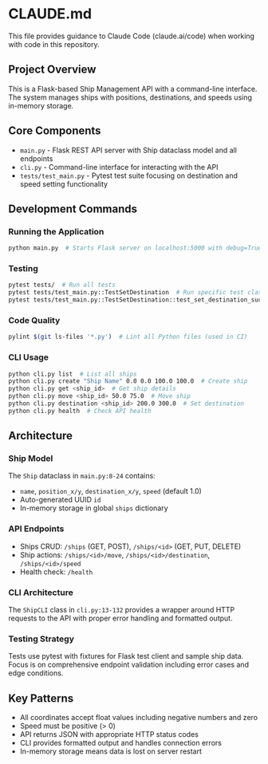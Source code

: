 # CLAUDE.md

This file provides guidance to Claude Code (claude.ai/code) when working with code in this repository.

## Project Overview

This is a Flask-based Ship Management API with a command-line interface. The system manages ships with positions, destinations, and speeds using in-memory storage.

## Core Components

- `main.py` - Flask REST API server with Ship dataclass model and all endpoints
- `cli.py` - Command-line interface for interacting with the API
- `tests/test_main.py` - Pytest test suite focusing on destination and speed setting functionality

## Development Commands

### Running the Application
```bash
python main.py  # Starts Flask server on localhost:5000 with debug=True
```

### Testing
```bash
pytest tests/  # Run all tests
pytest tests/test_main.py::TestSetDestination  # Run specific test class
pytest tests/test_main.py::TestSetDestination::test_set_destination_success  # Run specific test
```

### Code Quality
```bash
pylint $(git ls-files '*.py')  # Lint all Python files (used in CI)
```

### CLI Usage
```bash
python cli.py list  # List all ships
python cli.py create "Ship Name" 0.0 0.0 100.0 100.0  # Create ship
python cli.py get <ship_id>  # Get ship details
python cli.py move <ship_id> 50.0 75.0  # Move ship
python cli.py destination <ship_id> 200.0 300.0  # Set destination
python cli.py health  # Check API health
```

## Architecture

### Ship Model
The `Ship` dataclass in `main.py:8-24` contains:
- `name`, `position_x/y`, `destination_x/y`, `speed` (default 1.0)
- Auto-generated UUID `id`
- In-memory storage in global `ships` dictionary

### API Endpoints
- Ships CRUD: `/ships` (GET, POST), `/ships/<id>` (GET, PUT, DELETE)
- Ship actions: `/ships/<id>/move`, `/ships/<id>/destination`, `/ships/<id>/speed`
- Health check: `/health`

### CLI Architecture  
The `ShipCLI` class in `cli.py:13-132` provides a wrapper around HTTP requests to the API with proper error handling and formatted output.

### Testing Strategy
Tests use pytest with fixtures for Flask test client and sample ship data. Focus is on comprehensive endpoint validation including error cases and edge conditions.

## Key Patterns

- All coordinates accept float values including negative numbers and zero
- Speed must be positive (> 0)
- API returns JSON with appropriate HTTP status codes
- CLI provides formatted output and handles connection errors
- In-memory storage means data is lost on server restart